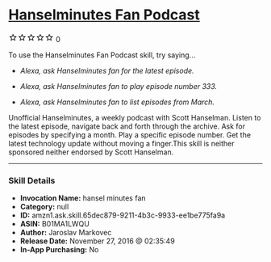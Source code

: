 # [Hanselminutes Fan Podcast](http://alexa.amazon.com/#skills/amzn1.ask.skill.65dec879-9211-4b3c-9933-ee1be775fa9a)
![0 stars](../../images/ic_star_border_black_18dp_1x.png)![0 stars](../../images/ic_star_border_black_18dp_1x.png)![0 stars](../../images/ic_star_border_black_18dp_1x.png)![0 stars](../../images/ic_star_border_black_18dp_1x.png)![0 stars](../../images/ic_star_border_black_18dp_1x.png) 0

To use the Hanselminutes Fan Podcast skill, try saying...

* *Alexa, ask Hanselminutes fan for the latest episode.*

* *Alexa, ask Hanselminutes fan to play episode number 333.*

* *Alexa, ask Hanselminutes fan to list episodes from March.*

Unofficial Hanselminutes, a weekly podcast with Scott Hanselman. Listen to the latest episode, navigate back and forth through the archive. Ask for episodes by specifying a month. Play a specific episode number. Get the latest technology update without moving a finger.This skill is neither sponsored neither endorsed by Scott Hanselman.

***

### Skill Details

* **Invocation Name:** hansel minutes fan
* **Category:** null
* **ID:** amzn1.ask.skill.65dec879-9211-4b3c-9933-ee1be775fa9a
* **ASIN:** B01MA1LWQU
* **Author:** Jaroslav Markovec
* **Release Date:** November 27, 2016 @ 02:35:49
* **In-App Purchasing:** No
